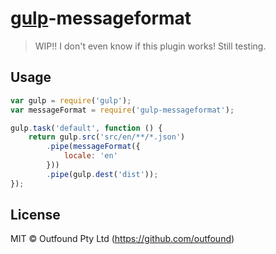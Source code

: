 # [gulp](http://gulpjs.com)-messageformat

> WIP!! I don't even know if this plugin works!  Still testing.


## Usage

```js
var gulp = require('gulp');
var messageFormat = require('gulp-messageformat');

gulp.task('default', function () {
	return gulp.src('src/en/**/*.json')
		.pipe(messageFormat({
		    locale: 'en'
		}))
		.pipe(gulp.dest('dist'));
});
```


## License

MIT © Outfound Pty Ltd (https://github.com/outfound)
